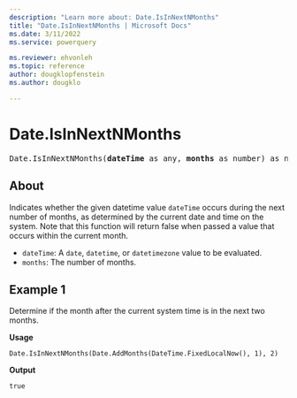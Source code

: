 ```yaml
---
description: "Learn more about: Date.IsInNextNMonths"
title: "Date.IsInNextNMonths | Microsoft Docs"
ms.date: 3/11/2022
ms.service: powerquery

ms.reviewer: ehvonleh
ms.topic: reference
author: dougklopfenstein
ms.author: dougklo

---
```

# Date.IsInNextNMonths

<pre>
Date.IsInNextNMonths(<b>dateTime</b> as any, <b>months</b> as number) as nullable logical
</pre>

## About

Indicates whether the given datetime value `dateTime` occurs during the next number of months, as determined by the current date and time on the system. Note that this function will return false when passed a value that occurs within the current month.

* `dateTime`: A `date`, `datetime`, or `datetimezone` value to be evaluated.
* `months`: The number of months.

## Example 1

Determine if the month after the current system time is in the next two months.

**Usage**

```powerquery-m
Date.IsInNextNMonths(Date.AddMonths(DateTime.FixedLocalNow(), 1), 2)
```

**Output**

`true`
